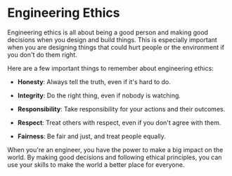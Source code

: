 # Engineering Ethics

Engineering ethics is all about being a good person and making good decisions when you design and build things. This is especially important when you are designing things that could hurt people or the environment if you don't do them right.

Here are a few important things to remember about engineering ethics:

- **Honesty**: Always tell the truth, even if it's hard to do.

- **Integrity**: Do the right thing, even if nobody is watching.

- **Responsibility**: Take responsibility for your actions and their outcomes.

- **Respect**: Treat others with respect, even if you don't agree with them.

- **Fairness**: Be fair and just, and treat people equally.

When you're an engineer, you have the power to make a big impact on the world. By making good decisions and following ethical principles, you can use your skills to make the world a better place for everyone.
